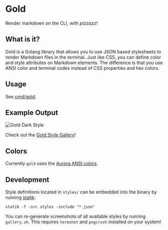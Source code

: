 # Gold

Render markdown on the CLI, with _pizzazz_!

## What is it?

Gold is a Golang library that allows you to use JSON based stylesheets to
render Markdown files in the terminal. Just like CSS, you can define color and
style attributes on Markdown elements. The difference is that you use ANSI
color and terminal codes instead of CSS properties and hex colors.

## Usage

See [cmd/gold](cmd/gold/).

## Example Output

![Gold Dark Style](https://github.com/charmbracelet/gold/raw/master/styles/gallery/dark.png)

Check out the [Gold Style Gallery](https://github.com/charmbracelet/gold/blob/master/styles/gallery/README.md)!

## Colors

Currently `gold` uses the [Aurora ANSI colors](https://godoc.org/github.com/logrusorgru/aurora#Index).

## Development

Style definitions located in `styles/` can be embedded into the binary by
running [statik](https://github.com/rakyll/statik):
```
statik -f -src styles -include "*.json"
```

You can re-generate screenshots of all available styles by running `gallery.sh`.
This requires `termshot` and `pngcrush` installed on your system!
